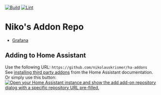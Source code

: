 [![Build](https://github.com/nikolauskrismer/ha-addons/actions/workflows/builder.yaml/badge.svg)](https://github.com/nikolauskrismer/ha-addons/actions/workflows/builder.yaml)
[![Lint](https://github.com/nikolauskrismer/ha-addons/actions/workflows/lint.yaml/badge.svg)](https://github.com/nikolauskrismer/ha-addons/actions/workflows/lint.yaml)

# Niko's Addon Repo

* [Grafana](https://github.com/nikolauskrismer/ha-addons/tree/main/grafana)

## Adding to Home Assistant

Use the following URL: ```https://github.com/nikolauskrismer/ha-addons```  
See [installing third party addons](https://www.home-assistant.io/hassio/installing_third_party_addons/) from the Home Assistant documentation.   
Or simply use this button: [![Open your Home Assistant instance and show the add add-on repository dialog with a specific repository URL pre-filled.](https://my.home-assistant.io/badges/supervisor_add_addon_repository.svg)](https://my.home-assistant.io/redirect/supervisor_add_addon_repository/?repository_url=https%3A%2F%2Fgithub.com%2Fnikolauskrismer%2Fha-addons)
